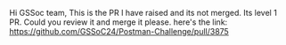 Hi GSSoc team, 
This is the PR I have raised and its not merged.
Its level 1 PR.
Could you review it and merge it please.
here's the link: https://github.com/GSSoC24/Postman-Challenge/pull/3875
